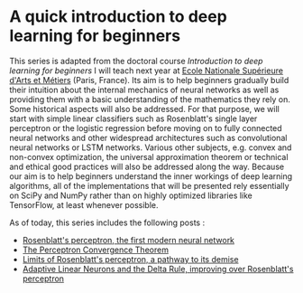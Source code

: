# A quick introduction to deep learning for beginners

This series is adapted from the doctoral course *Introduction to deep learning for beginners* I will teach next year at [Ecole Nationale Supérieure d'Arts et Métiers](https://artsetmetiers.fr/en) (Paris, France). Its aim is to help beginners gradually build their intuition about the internal mechanics of neural networks as well as providing them with a basic understanding of the mathematics they rely on. Some historical aspects will also be addressed. For that purpose, we will start with simple linear classifiers such as Rosenblatt's single layer perceptron or the logistic regression before moving on to fully connected neural networks and other widespread architectures such as convolutional neural networks or LSTM networks. Various other subjects, e.g. convex and non-convex optimization, the universal approximation theorem or technical and ethical good practices will also be addressed along the way. Because our aim is to help beginners understand the inner workings of deep learning algorithms, all of the implementations that will be presented rely essentially on SciPy and NumPy rather than on highly optimized libraries like TensorFlow, at least whenever possible.

As of today, this series includes the following posts :
- [Rosenblatt's perceptron, the first modern neural network](./Rosenblatt_perceptron)
- [The Perceptron Convergence Theorem](???)
- [Limits of Rosenblatt's perceptron, a pathway to its demise](???)
- [Adaptive Linear Neurons and the Delta Rule, improving over Rosenblatt's perceptron](???)
